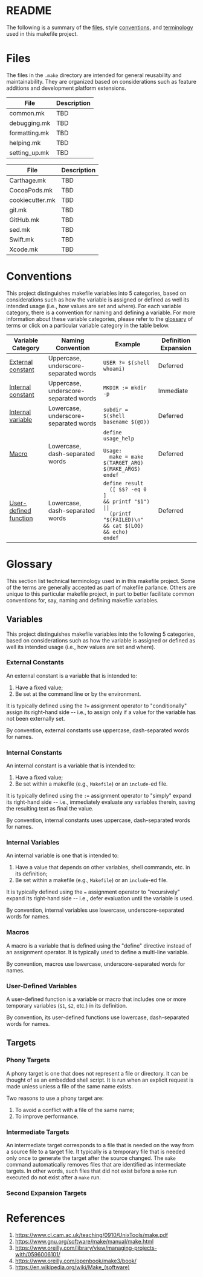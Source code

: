 # README

The following is a summary of the [files](#files), style [conventions](#conventions), and [terminology](#terminology) used in this makefile project.

# Files

The files in the `.make` directory are intended for general reusability and maintainability. They are organized based on considerations such as feature additions and development platform extensions.

File | Description
---- | -----------
common.mk | TBD
debugging.mk | TBD
formatting.mk | TBD
helping.mk | TBD
setting_up.mk  | TBD

File | Description
---- | -----------
Carthage.mk | TBD
CocoaPods.mk | TBD
cookiecutter.mk | TBD
git.mk  | TBD
GitHub.mk | TBD
sed.mk | TBD
Swift.mk | TBD
Xcode.mk | TBD

# Conventions

This project distinguishes makefile variables into 5 categories, based on considerations such as how the variable is assigned or defined as well its intended usage (i.e., how values are set and where).  For each variable category, there is a convention for naming and defining a variable. For more information about these variable categories, please refer to the [glossary](GLOSSARY.md) of terms or click on a particular variable category in the table below.

| Variable Category | Naming Convention | Example | Definition Expansion |
| ----------------- | ----------------- | ------- | -------------------- |
| [External constant](#external-constants) | Uppercase, underscore-separated words | `USER ?= $(shell whoami)` | Deferred |
| [Internal constant](#internal-constants) | Uppercase, underscore-separated words | `MKDIR := mkdir -p` | Immediate |
| [Internal variable](#internal-variables) | Lowercase, underscore-separated words | `subdir = $(shell basename $(@D))` | Deferred |
| [Macro](#macros) | Lowercase, dash-separated words | <code>define usage_help<br/><br/>Usage:<br/>&nbsp;&nbsp;make = make $(TARGET_ARG) $(MAKE_ARGS)<br/>endef</code> | Deferred |
| [User-defined function](#user-defined-functions) | Lowercase, dash-separated words | <code>define result<br/>&nbsp;&nbsp;([ $$? -eq 0 ] && printf "$1") \|\| <br/>&nbsp;&nbsp;(printf "$(FAILED)\n" && cat $(LOG) && echo)<br/>endef</code> | Deferred |

# Glossary

This section list technical terminology used in in this makefile project. Some of the terms are generally accepted as part of makefile parlance. Others are unique to this particular makefile project, in part to better facilitate common conventions for, say, naming and defining makefile variables.

## Variables

This project distinguishes makefile variables into the following 5 categories, based on considerations such as how the variable is assigned or defined as well its intended usage (i.e., how values are set and where).

### External Constants

An external constant is a variable that is intended to:

1. Have a fixed value;
2. Be set at the command line or by the environment.

It is typically defined using the `?=` assignment operator to "conditionally" assign its right-hand side -- i.e., to assign only if a value for the variable has not been externally set.

By convention, external constants use uppercase, dash-separated words for names.

### Internal Constants

An internal constant is a variable that is intended to:

1. Have a fixed value;
2. Be set within a makefile (e.g., `Makefile`) or an `include`-ed file.

It is typically defined using the `:=` assignment operator to "simply" expand its right-hand side -- i.e., immediately evaluate any variables therein, saving the resulting text as final the value.

By convention, internal constants uses uppercase, dash-separated words for names.

### Internal Variables

An internal variable is one that is intended to:

1. Have a value that depends on other variables, shell commands, etc. in its definition;
2. Be set within a makefile (e.g., `Makefile`) or an `include`-ed file.

It is typically defined using the `=` assignment operator to "recursively" expand its right-hand side -- i.e., defer evaluation until the variable is used.

By convention, internal variables use lowercase, underscore-separated words for names.

### Macros

A macro is a variable that is defined using the "define" directive instead of an assignment operator. It is typically used to define a multi-line variable.

By convention, macros use lowercase, underscore-separated words for names.

### User-Defined Variables

A user-defined function is a variable or macro that includes one or more temporary variables (`$1`, `$2`, etc.) in its definition.

By convention, its user-defined functions use lowercase, dash-separated words for names.

## Targets

### Phony Targets

A phony target is one that does not represent a file or directory. It can be thought of as an embedded shell script. It is run when an explicit request is made unless unless a file of the same name exists.

Two reasons to use a phony target are:

1. To avoid a conflict with a file of the same name;
2. To improve performance.

### Intermediate Targets

An intermediate target corresponds to a file that is needed on the way from a source file to a target file.  It typically is a temporary file that is needed only once to generate the target after the source changed.  The `make` command automatically removes files that are identified as intermediate targets.  In other words, such files that did not exist before a `make` run executed do not  exist after a `make` run.

### Second Expansion Targets

# References

1. https://www.cl.cam.ac.uk/teaching/0910/UnixTools/make.pdf
2. https://www.gnu.org/software/make/manual/make.html
3. https://www.oreilly.com/library/view/managing-projects-with/0596006101/
4. https://www.oreilly.com/openbook/make3/book/
5. https://en.wikipedia.org/wiki/Make_(software)

